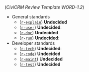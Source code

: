 (*CiviCRM Review Template WORD-1.2*)

<!-- In each category, change the word "Undecided" to "Pass" or "Issue". Add explanatory comments if prompted or desired. -->

* General standards
    * ([`r-explain`](https://docs.civicrm.org/dev/en/latest/standards/review/#r-explain)) __Undecided__
    * ([`r-user`](https://docs.civicrm.org/dev/en/latest/standards/review/#r-user)) __Undecided__: <!-- Describe -->
    * ([`r-doc`](https://docs.civicrm.org/dev/en/latest/standards/review/#r-doc)) __Undecided__
    * ([`r-run`](https://docs.civicrm.org/dev/en/latest/standards/review/#r-run)) __Undecided__: <!-- Describe -->
* Developer standards
    * ([`r-tech`](https://docs.civicrm.org/dev/en/latest/standards/review/#r-tech)) __Undecided__: <!-- Describe -->
    * ([`r-code`](https://docs.civicrm.org/dev/en/latest/standards/review/#r-code)) __Undecided__
    * ([`r-maint`](https://docs.civicrm.org/dev/en/latest/standards/review/#r-maint)) __Undecided__
    * ([`r-test`](https://docs.civicrm.org/dev/en/latest/standards/review/#r-test)) __Undecided__
